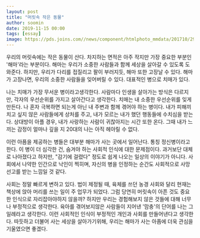 ```yaml
---
layout: post
title: "머릿속 작은 동물"
author: soomin
date: 2019-11-15 00:00
tags: [essay]
image: https://pds.joins.com//news/component/htmlphoto_mmdata/201710/29/33a3ccc3-0506-4687-aed0-71b17d00409b.jpg
---
```




우리의 머릿속에는 작은 동물이 산다. 차지하는 면적은 아주 작지만 가장 중요한 부분인 '해마'라는 부분이다. 해마는 우리가 소중한 사람들과 함께 세상을 살아갈 수 있도록 도와준다. 하지만, 우리가 다리를 접질리고 팔이 부러지듯, 해마 또한 고장날 수 있다. 해마가 고장나면, 우리의 소중한 사람들을 잊어버릴 수 있다. 대표적인 병으로 치매가 있다.

나는 치매가 가장 무서운 병이라고생각한다. 사람마다 인생을 살아가는 방식은 다르지만, 각자의 우선순위를 가지고 살아간다고 생각한다. 치매는 내 소중한 우선순위를 잊게 만든다. 나 혼자 극복하면 되는게 아닌 내 주변과 함께 겪어야 하는 병이다. 내가 피해끼치고 싶지 않은 사람들에게 상처를 주고, 내가 모르는 내가 했던 행동들에 수치심을 받는다. 상대방이 아플 경우, 내가 사랑하는 사람이 귀찮아지는 시간 또한 온다. 그때 내가 느끼는 감정이 얼마나 깊을 지 20대의 나는 아직 헤아릴 수 없다. 

이런 아픔을 제공하는 병들은 대부분 해마가 사는 곳에서 일어난다. 통칭 정신병이라고 한다. 이 병이 더 심각한 건, 숨겨야 하는 사회적 인식에 대한 문제점이다. 과거보단 대체로 나아졌다고 하지만, "감기에 걸렸다" 정도로 쉽게 나오는 일상의 이야기가 아니다. 사회에서 나약한 인간으로 낙인이 찍히며, 자신의 병을 인정하는 순간도 사회적으로 사망 선고를 받는 느낌일 것 같다.

사회는 정말 빠르게 변하고 있다. 법이 제정될 때, 육체를 쓰던 농경 사회와 달리 현재는 책상에 앉아 머리를 쓰는 일이 주 업무가 되었다. 그럼 당연히 머릿속이 아픈 것도 중요한 인식으로 자리잡아야하지 않을까? 하지만 우리는 경험해보지 않은 것들에 대해 너무나 부정적으로 생각한다. 육아를 겪어보지않은 사람들이 지어낸 '맘충'의 단어를 나는 그 일례라고 생각한다. 이런 사회적인 인식이 부정적인 개인과 사회를 만들어낸다고 생각한다. 따듯하고 더불어 사는 세상을 살아가기위해, 우리는 해마가 사는 아픔에 더욱 관심을 기울였으면 좋겠다.